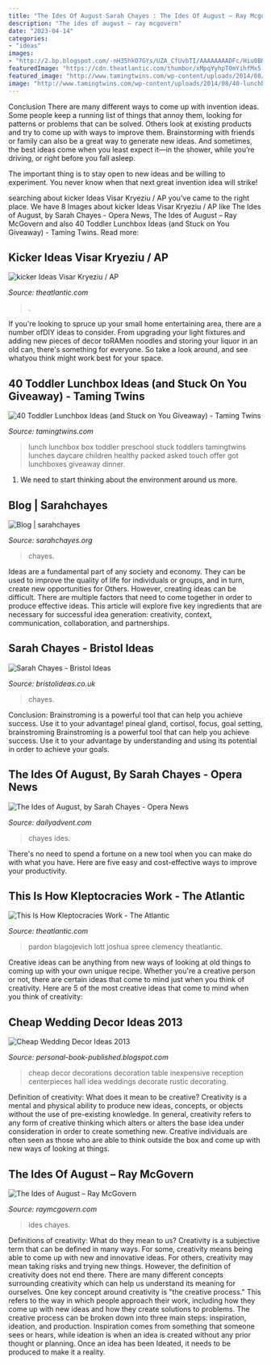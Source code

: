 ```yaml
---
title: "The Ides Of August Sarah Chayes : The Ides Of August – Ray Mcgovern"
description: "The ides of august – ray mcgovern"
date: "2023-04-14"
categories:
- "ideas"
images:
- "http://2.bp.blogspot.com/-nH35hkO7GYs/UZA_CfUvbTI/AAAAAAAADFc/Hiu0BRqR2fU/s1600/Cheap+Wedding+Decor+Ideas+2013.jpg"
featuredImage: "https://cdn.theatlantic.com/thumbor/xMpqYyhpT0mYihfMx5-gjNp4xdE=/0x180:1988x1298/615x365/media/img/mt/2019/09/AP_16230546670169/original.jpg"
featured_image: "http://www.tamingtwins.com/wp-content/uploads/2014/08/40-lunchbox-ideas-for-toddlers.jpg"
image: "http://www.tamingtwins.com/wp-content/uploads/2014/08/40-lunchbox-ideas-for-toddlers.jpg"
---
```



Conclusion
There are many different ways to come up with invention ideas. Some people keep a running list of things that annoy them, looking for patterns or problems that can be solved. Others look at existing products and try to come up with ways to improve them.
 Brainstorming with friends or family can also be a great way to generate new ideas. And sometimes, the best ideas come when you least expect it—in the shower, while you’re driving, or right before you fall asleep.

The important thing is to stay open to new ideas and be willing to experiment. You never know when that next great invention idea will strike!

	

		
searching about kicker Ideas Visar Kryeziu / AP you've came to the right place. We have 8 Images about kicker Ideas Visar Kryeziu / AP like The Ides of August, by Sarah Chayes - Opera News, The Ides of August – Ray McGovern and also 40 Toddler Lunchbox Ideas (and Stuck on You Giveaway) - Taming Twins. Read more:
		
    
## Kicker Ideas Visar Kryeziu / AP

<img loading=lazy src="https://cdn.theatlantic.com/thumbor/xMpqYyhpT0mYihfMx5-gjNp4xdE=/0x180:1988x1298/615x365/media/img/mt/2019/09/AP_16230546670169/original.jpg" onerror="this.onerror=null;this.src='https://tse4.mm.bing.net/th?id=OIP.nT3EtIx9IvH4zzSqGaWVqAHaEZ&amp;pid=15.1';" alt="kicker Ideas Visar Kryeziu / AP">

_Source: theatlantic.com_

>. 

	

If you're looking to spruce up your small home entertaining area, there are a number ofDIY ideas to consider. From upgrading your light fixtures and adding new pieces of decor toRAMen noodles and storing your liquor in an old can, there's something for everyone. So take a look around, and see whatyou think might work best for your space.

    
## 40 Toddler Lunchbox Ideas (and Stuck On You Giveaway) - Taming Twins

<img loading=lazy src="http://www.tamingtwins.com/wp-content/uploads/2014/08/40-lunchbox-ideas-for-toddlers.jpg" onerror="this.onerror=null;this.src='https://tse3.mm.bing.net/th?id=OIP.a8eW7oMOFtk1ls4OcvjSbgHaJh&amp;pid=15.1';" alt="40 Toddler Lunchbox Ideas (and Stuck on You Giveaway) - Taming Twins">

_Source: tamingtwins.com_

>lunch lunchbox box toddler preschool stuck toddlers tamingtwins lunches daycare children healthy packed asked touch offer got lunchboxes giveaway dinner. 

	

1. We need to start thinking about the environment around us more.

    
## Blog | Sarahchayes

<img loading=lazy src="https://static.wixstatic.com/media/e82bae_5849cb4b2fbd4f78860fb0793067f3cd~mv2.jpeg/v1/fill/w_770,h_411,fp_0.50_0.50,q_90/e82bae_5849cb4b2fbd4f78860fb0793067f3cd~mv2.jpeg" onerror="this.onerror=null;this.src='https://tse4.mm.bing.net/th?id=OIP.vAtswBg4j30JxHLMH_rtxQHaD9&amp;pid=15.1';" alt="Blog | sarahchayes">

_Source: sarahchayes.org_

>chayes. 

	

Ideas are a fundamental part of any society and economy. They can be used to improve the quality of life for individuals or groups, and in turn, create new opportunities for Others. However, creating ideas can be difficult. There are multiple factors that need to come together in order to produce effective ideas. This article will explore five key ingredients that are necessary for successful idea generation: creativity, context, communication, collaboration, and partnerships.

    
## Sarah Chayes - Bristol Ideas

<img loading=lazy src="https://www.bristolideas.co.uk/wp-content/uploads/2021/03/Sarah-Chayes-c-Kaveh-Sardari-200x150.png" onerror="this.onerror=null;this.src='https://tse2.mm.bing.net/th?id=OIP.z3d___Dk_lF3ism_bwOPTgAAAA&amp;pid=15.1';" alt="Sarah Chayes - Bristol Ideas">

_Source: bristolideas.co.uk_

>chayes. 

	

Conclusion: Brainstroming is a powerful tool that can help you achieve success. Use it to your advantage!
pineal gland, cortisol, focus, goal setting, brainstroming
Brainstroming is a powerful tool that can help you achieve success. Use it to your advantage by understanding and using its potential in order to achieve your goals.

    
## The Ides Of August, By Sarah Chayes - Opera News

<img loading=lazy src="https://res.feednews.com/assets/v2/8d44ca3714c40d4b81c256a9ee313f37?width=1280&amp;height=720&amp;quality=hq&amp;category=us_Military" onerror="this.onerror=null;this.src='https://tse1.mm.bing.net/th?id=OIP.iI9KdTNdv7xEBifihd-QbgHaEK&amp;pid=15.1';" alt="The Ides of August, by Sarah Chayes - Opera News">

_Source: dailyadvent.com_

>chayes ides. 

	

There's no need to spend a fortune on a new tool when you can make do with what you have. Here are five easy and cost-effective ways to improve your productivity.

    
## This Is How Kleptocracies Work - The Atlantic

<img loading=lazy src="https://cdn.theatlantic.com/thumbor/C49vtdFCzG41GfpFLZelBkw8gvE=/0x471:4599x3058/976x549/media/img/mt/2020/02/RTS32N4O/original.jpg" onerror="this.onerror=null;this.src='https://tse3.mm.bing.net/th?id=OIP.m_Tx6T6HrH-7Kyrgl8iekAHaEK&amp;pid=15.1';" alt="This Is How Kleptocracies Work - The Atlantic">

_Source: theatlantic.com_

>pardon blagojevich lott joshua spree clemency theatlantic. 

	

Creative ideas can be anything from new ways of looking at old things to coming up with your own unique recipe. Whether you're a creative person or not, there are certain ideas that come to mind just when you think of creativity. Here are 5 of the most creative ideas that come to mind when you think of creativity: 

    
## Cheap Wedding Decor Ideas 2013

<img loading=lazy src="http://2.bp.blogspot.com/-nH35hkO7GYs/UZA_CfUvbTI/AAAAAAAADFc/Hiu0BRqR2fU/s1600/Cheap+Wedding+Decor+Ideas+2013.jpg" onerror="this.onerror=null;this.src='https://tse2.mm.bing.net/th?id=OIP.3UIwtsFIGKjRHHLKJdXXlQHaFa&amp;pid=15.1';" alt="Cheap Wedding Decor Ideas 2013">

_Source: personal-book-published.blogspot.com_

>cheap decor decorations decoration table inexpensive reception centerpieces hall idea weddings decorate rustic decorating. 

	

Definition of creativity: What does it mean to be creative?
Creativity is a mental and physical ability to produce new ideas, concepts, or objects without the use of pre-existing knowledge. In general, creativity refers to any form of creative thinking which alters or alters the base idea under consideration in order to create something new. Creative individuals are often seen as those who are able to think outside the box and come up with new ways of looking at things.

    
## The Ides Of August – Ray McGovern

<img loading=lazy src="https://raymcgovern.com/wp-content/uploads/2021/08/safe_image-1-2.jpeg" onerror="this.onerror=null;this.src='https://tse2.mm.bing.net/th?id=OIP.G6bEJFtjW7usWFJoBKdrWQHaD3&amp;pid=15.1';" alt="The Ides of August – Ray McGovern">

_Source: raymcgovern.com_

>ides chayes. 

	

Definitions of creativity: What do they mean to us?
Creativity is a subjective term that can be defined in many ways. For some, creativity means being able to come up with new and innovative ideas. For others, creativity may mean taking risks and trying new things. However, the definition of creativity does not end there. There are many different concepts surrounding creativity which can help us understand its meaning for ourselves.
One key concept around creativity is "the creative process." This refers to the way in which people approach their work, including how they come up with new ideas and how they create solutions to problems. The creative process can be broken down into three main steps: inspiration, ideation, and production. Inspiration comes from something that someone sees or hears, while ideation is when an idea is created without any prior thought or planning. Once an idea has been Ideated, it needs to be produced to make it a reality.

